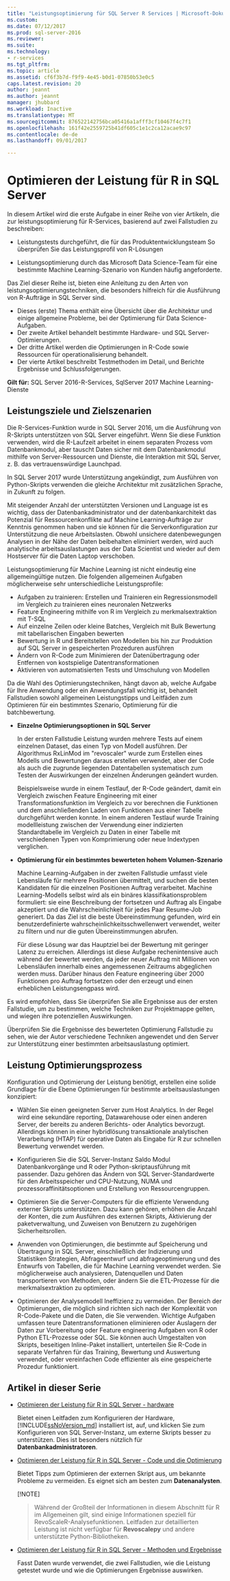 ```yaml
---
title: "Leistungsoptimierung für SQL Server R Services | Microsoft-Dokumentation"
ms.custom: 
ms.date: 07/12/2017
ms.prod: sql-server-2016
ms.reviewer: 
ms.suite: 
ms.technology:
- r-services
ms.tgt_pltfrm: 
ms.topic: article
ms.assetid: cf6f3b7d-f9f9-4e45-b0d1-07850b53e0c5
caps.latest.revision: 20
author: jeannt
ms.author: jeannt
manager: jhubbard
ms.workload: Inactive
ms.translationtype: MT
ms.sourcegitcommit: 876522142756bca05416a1afff3cf10467f4c7f1
ms.openlocfilehash: 161f42e2559725b41df605c1e1c2ca12acae9c97
ms.contentlocale: de-de
ms.lasthandoff: 09/01/2017

---
```

# <a name="performance-tuning-for-r-in-sql-server"></a>Optimieren der Leistung für R in SQL Server

In diesem Artikel wird die erste Aufgabe in einer Reihe von vier Artikeln, die zur leistungsoptimierung für R-Services, basierend auf zwei Fallstudien zu beschreiben:

- Leistungstests durchgeführt, die für das Produktentwicklungsteam So überprüfen Sie das Leistungsprofil von R-Lösungen

- Leistungsoptimierung durch das Microsoft Data Science-Team für eine bestimmte Machine Learning-Szenario von Kunden häufig angeforderte.

Das Ziel dieser Reihe ist, bieten eine Anleitung zu den Arten von leistungsoptimierungstechniken, die besonders hilfreich für die Ausführung von R-Aufträge in SQL Server sind.

+ Dieses (erste) Thema enthält eine Übersicht über die Architektur und einige allgemeine Probleme, bei der Optimierung für Data Science-Aufgaben.
+ Der zweite Artikel behandelt bestimmte Hardware- und SQL Server-Optimierungen.
+ Der dritte Artikel werden die Optimierungen in R-Code sowie Ressourcen für operationalisierung behandelt.
+ Der vierte Artikel beschreibt Testmethoden im Detail, und Berichte Ergebnisse und Schlussfolgerungen.

**Gilt für:** SQL Server 2016-R-Services, SqlServer 2017 Machine Learning-Dienste

## <a name="performance-goals-and-targeted-scenarios"></a>Leistungsziele und Zielszenarien

Die R-Services-Funktion wurde in SQL Server 2016, um die Ausführung von R-Skripts unterstützen von SQL Server eingeführt. Wenn Sie diese Funktion verwenden, wird die R-Laufzeit arbeitet in einem separaten Prozess vom Datenbankmodul, aber tauscht Daten sicher mit dem Datenbankmodul mithilfe von Server-Ressourcen und Dienste, die Interaktion mit SQL Server, z. B. das vertrauenswürdige Launchpad.

In SQL Server 2017 wurde Unterstützung angekündigt, zum Ausführen von Python-Skripts verwenden die gleiche Architektur mit zusätzlichen Sprache, in Zukunft zu folgen.

Mit steigender Anzahl der unterstützten Versionen und Language ist es wichtig, dass der Datenbankadministrator und der datenbankarchitekt das Potenzial für Ressourcenkonflikte auf Machine Learning-Aufträge zur Kenntnis genommen haben und sie können für die Serverkonfiguration zur Unterstützung die neue Arbeitslasten. Obwohl unsichere datenbewegungen Analysen in der Nähe der Daten beibehalten eliminiert werden, wird auch analytische arbeitsauslastungen aus der Data Scientist und wieder auf dem Hostserver für die Daten Laptop verschoben.

Leistungsoptimierung für Machine Learning ist nicht eindeutig eine allgemeingültige nutzen. Die folgenden allgemeinen Aufgaben möglicherweise sehr unterschiedliche Leistungsprofile:

- Aufgaben zu trainieren: Erstellen und Trainieren ein Regressionsmodell im Vergleich zu trainieren eines neuronalen Netzwerks
- Feature Engineering mithilfe von R im Vergleich zu merkmalsextraktion mit T-SQL
- Auf einzelne Zeilen oder kleine Batches, Vergleich mit Bulk Bewertung mit tabellarischen Eingaben bewerten
- Bewertung in R und Bereitstellen von Modellen bis hin zur Produktion auf SQL Server in gespeicherten Prozeduren ausführen
- Ändern von R-Code zum Minimieren der Datenübertragung oder Entfernen von kostspielige Datentransformationen
- Aktivieren von automatisierten Tests und Umschulung von Modellen

Da die Wahl des Optimierungstechniken, hängt davon ab, welche Aufgabe für Ihre Anwendung oder ein Anwendungsfall wichtig ist, behandelt Fallstudien sowohl allgemeinen Leistungstipps und Leitfäden zum Optimieren für ein bestimmtes Szenario, Optimierung für die batchbewertung.

+ **Einzelne Optimierungsoptionen in SQL Server**

    In der ersten Fallstudie Leistung wurden mehrere Tests auf einem einzelnen Dataset, das einen Typ von Modell ausführen. Der Algorithmus RxLinMod im "revoscaler" wurde zum Erstellen eines Modells und Bewertungen daraus erstellen verwendet, aber der Code als auch die zugrunde liegenden Datentabellen systematisch zum Testen der Auswirkungen der einzelnen Änderungen geändert wurden.

    Beispielsweise wurde in einem Testlauf, der R-Code geändert, damit ein Vergleich zwischen Feature Engineering mit einer Transformationsfunktion im Vergleich zu vor berechnen die Funktionen und dem anschließenden Laden von Funktionen aus einer Tabelle durchgeführt werden konnte. In einem anderen Testlauf wurde Training modellleistung zwischen der Verwendung einer indizierten Standardtabelle im Vergleich zu Daten in einer Tabelle mit verschiedenen Typen von Komprimierung oder neue Indextypen verglichen.

+ **Optimierung für ein bestimmtes bewerteten hohem Volumen-Szenario**

    Machine Learning-Aufgaben in der zweiten Fallstudie umfasst viele Lebensläufe für mehrere Positionen übermittelt, und suchen die besten Kandidaten für die einzelnen Positionen Auftrag verarbeitet. Machine Learning-Modells selbst wird als ein binäres klassifikationsproblem formuliert: sie eine Beschreibung der fortsetzen und Auftrag als Eingabe akzeptiert und die Wahrscheinlichkeit für jedes Paar Resume-Job generiert. Da das Ziel ist die beste Übereinstimmung gefunden, wird ein benutzerdefinierte wahrscheinlichkeitsschwellenwert verwendet, weiter zu filtern und nur die guten Übereinstimmungen abrufen.

    Für diese Lösung war das Hauptziel bei der Bewertung mit geringer Latenz zu erreichen. Allerdings ist diese Aufgabe rechenintensive auch während der bewertet werden, da jeder neuer Auftrag mit Millionen von Lebensläufen innerhalb eines angemessenen Zeitraums abgeglichen werden muss. Darüber hinaus den Feature engineering über 2000 Funktionen pro Auftrag fortsetzen oder den erzeugt und einen erheblichen Leistungsengpass wird.

Es wird empfohlen, dass Sie überprüfen Sie alle Ergebnisse aus der ersten Fallstudie, um zu bestimmen, welche Techniken zur Projektmappe gelten, und wiegen ihre potenziellen Auswirkungen.

Überprüfen Sie die Ergebnisse des bewerteten Optimierung Fallstudie zu sehen, wie der Autor verschiedene Techniken angewendet und den Server zur Unterstützung einer bestimmten arbeitsauslastung optimiert.

## <a name="performance-optimization-process"></a>Leistung Optimierungsprozess

Konfiguration und Optimierung der Leistung benötigt, erstellen eine solide Grundlage für die Ebene Optimierungen für bestimmte arbeitsauslastungen konzipiert:

- Wählen Sie einen geeigneten Server zum Host Analytics. In der Regel wird eine sekundäre reporting, Datawarehouse oder einen anderen Server, der bereits zu anderen Berichts- oder Analytics bevorzugt. Allerdings können in einer hybridlösung transaktionale analytischen Verarbeitung (HTAP) für operative Daten als Eingabe für R zur schnellen Bewertung verwendet werden.

- Konfigurieren Sie die SQL Server-Instanz Saldo Modul Datenbankvorgänge und R oder Python-skriptausführung mit passender. Dazu gehören das Ändern von SQL Server-Standardwerte für den Arbeitsspeicher und CPU-Nutzung, NUMA und prozessoraffinitätsoptionen und Erstellung von Ressourcengruppen.

- Optimieren Sie die Server-Computers für die effiziente Verwendung externer Skripts unterstützen. Dazu kann gehören, erhöhen die Anzahl der Konten, die zum Ausführen des externen Skripts, Aktivierung der paketverwaltung, und Zuweisen von Benutzern zu zugehörigen Sicherheitsrollen.

- Anwenden von Optimierungen, die bestimmte auf Speicherung und Übertragung in SQL Server, einschließlich der Indizierung und Statistiken Strategien, Abfrageentwurf und abfrageoptimierung und des Entwurfs von Tabellen, die für Machine Learning verwendet werden. Sie möglicherweise auch analysieren, Datenquellen und Daten transportieren von Methoden, oder ändern Sie die ETL-Prozesse für die merkmalsextraktion zu optimieren.

- Optimieren der Analysemodell Ineffizienz zu vermeiden. Der Bereich der Optimierungen, die möglich sind richten sich nach der Komplexität von R-Code-Pakete und die Daten, die Sie verwenden. Wichtige Aufgaben umfassen teure Datentransformationen eliminieren oder Auslagern der Daten zur Vorbereitung oder Feature engineering Aufgaben von R oder Python ETL-Prozesse oder SQL. Sie können auch Umgestalten von Skripts, beseitigen Inline-Paket installiert, unterteilen Sie R-Code in separate Verfahren für das Training, Bewertung und Auswertung verwendet, oder vereinfachen Code effizienter als eine gespeicherte Prozedur funktioniert.

## <a name="articles-in-this-series"></a>Artikel in dieser Serie

+ [Optimieren der Leistung für R in SQL Server - hardware](..\r\sql-server-configuration-r-services.md)

    Bietet einen Leitfaden zum Konfigurieren der Hardware, [!INCLUDE[ssNoVersion_md](..\..\includes\ssnoversion-md.md)] installiert ist, auf, und klicken Sie zum Konfigurieren von SQL Server-Instanz, um externe Skripts besser zu unterstützen. Dies ist besonders nützlich für **Datenbankadministratoren**.

+ [Optimieren der Leistung für R in SQL Server - Code und die Optimierung](..\r\r-and-data-optimization-r-services.md)

    Bietet Tipps zum Optimieren der externen Skript aus, um bekannte Probleme zu vermeiden. Es eignet sich am besten zum **Datenanalysten**.

    [!NOTE]
    > Während der Großteil der Informationen in diesem Abschnitt für R im Allgemeinen gilt, sind einige Informationen speziell für RevoScaleR-Analysefunktionen. Leitfaden zur detaillierten Leistung ist nicht verfügbar für **Revoscalepy** und andere unterstützte Python-Bibliotheken.

+ [Optimieren der Leistung für R in SQL Server - Methoden und Ergebnisse](..\r\performance-case-study-r-services.md)

    Fasst Daten wurde verwendet, die zwei Fallstudien, wie die Leistung getestet wurde und wie die Optimierungen Ergebnisse auswirken.

